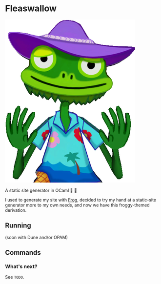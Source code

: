 # Fleaswallow

![](/fleaswallow.png)

A static site generator in OCaml 🐸 🐫

I used to generate my site with [Frog][1], decided to try my hand at a
static-site generator more to my own needs, and now we have this froggy-themed
derivation.

## Running

(soon with Dune and/or OPAM)

## Commands

### What's next?

See `TODO`.

   [1]: https://github.com/greghendershott/frog
